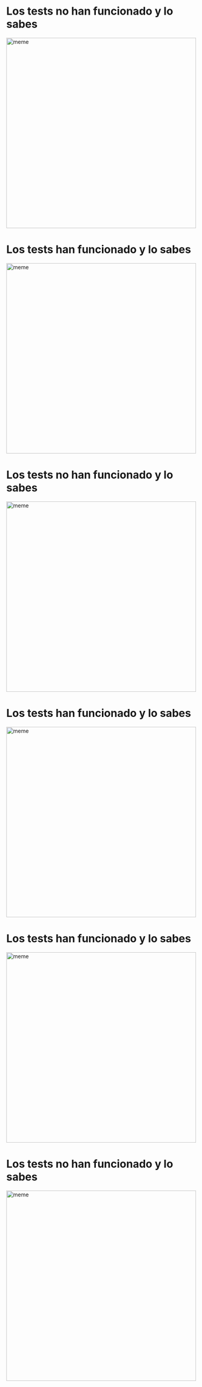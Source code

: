 <h1>Los tests no han funcionado y lo sabes</h1> <img src="https://i.redd.it/32tyrc9iq7ba1.png" alt="meme" width="500" height="500"></img><h1>Los tests han funcionado y lo sabes</h1> <img src="https://i.redd.it/di8ifgjit1da1.jpg" alt="meme" width="500" height="500"></img><h1>Los tests no han funcionado y lo sabes</h1> <img src="https://i.redd.it/qel6tbdlpeea1.jpg" alt="meme" width="500" height="500"></img><h1>Los tests han funcionado y lo sabes</h1> <img src="https://i.redd.it/icnaq2gwslea1.jpg" alt="meme" width="500" height="500"></img><h1>Los tests han funcionado y lo sabes</h1> <img src="https://i.imgur.com/oI6K7tJ.jpg" alt="meme" width="500" height="500"></img><h1>Los tests no han funcionado y lo sabes</h1> <img src="https://i.redd.it/lgtljafcigea1.png" alt="meme" width="500" height="500"></img>